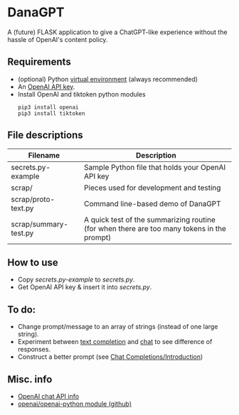 # DanaGPT
A (future) FLASK application to give a ChatGPT-like experience without the hassle of OpenAI's content policy.

## Requirements
- (optional) Python [virtual environment](https://python.land/virtual-environments/virtualenv) (always recommended)
- An [OpenAI API key](https://help.openai.com/en/articles/4936850-where-do-i-find-my-secret-api-key).
- Install OpenAI and tiktoken python modules
    ```
    pip3 install openai
    pip3 install tiktoken
    ```

## File descriptions
| Filename | Description |
| --- | --- |
| secrets.py-example | Sample Python file that holds your OpenAI API key |
| scrap/ | Pieces used for development and testing |
| scrap/proto-text.py | Command line-based demo of DanaGPT |
| scrap/summary-test.py | A quick test of the summarizing routine (for when there are too many tokens in the prompt) |

## How to use
- Copy _secrets.py-example_ to _secrets.py_.
- Get OpenAI API key & insert it into _secrets.py_.

## To do:
- Change prompt/message to an array of strings (instead of one large string).
- Experiment between [text completion](https://platform.openai.com/docs/guides/completion) and [chat](https://platform.openai.com/docs/guides/chat) to see difference of responses.
- Construct a better prompt (see [Chat Completions/Introduction](https://platform.openai.com/docs/guides/chat/introduction))

## Misc. info
- [OpenAI chat API info](https://platform.openai.com/docs/guides/chat/introduction)
- [openai/openai-python module (github)](https://github.com/openai/openai-python)
